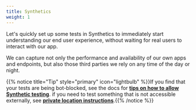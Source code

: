 ```yaml
---
title: Synthetics
weight: 1
---
```


Let's quickly set up some tests in Synthetics to immediately start understanding our end user experience, without waiting for real users to interact with our app.

We can capture not only the performance and availability of our own apps and endpoints, but also those third parties we rely on any time of the day or night.

{{% notice title="Tip" style="primary"  icon="lightbulb" %}}If you find that your tests are being bot-blocked, see the docs for **[tips on how to allow Synthetic testing](https://docs.splunk.com/observability/en/synthetics/test-config/synth-configure-app.html)**. if you need to test something that is not accessible externally, see **[private location instructions](https://docs.splunk.com/observability/en/synthetics/test-config/private-locations.html)**.{{% /notice %}}